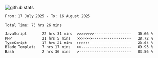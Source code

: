 
![github stats](https://github-readme-stats.vercel.app/api?username=realmahd1&show_icons=true&theme=codeSTACKr&hide_rank=true&count_private=true)

<!--START_SECTION:waka-->

```txt
From: 17 July 2025 - To: 16 August 2025

Total Time: 73 hrs 26 mins

JavaScript       22 hrs 31 mins  >>>>>>>>-----------------   30.66 %
PHP              21 hrs 5 mins   >>>>>>>------------------   28.72 %
TypeScript       17 hrs 21 mins  >>>>>>-------------------   23.64 %
Blade Template   7 hrs 17 mins   >>-----------------------   09.93 %
Bash             2 hrs 36 mins   >------------------------   03.56 %
```

<!--END_SECTION:waka-->
